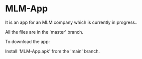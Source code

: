 # MLM-App
It is an app for an MLM company which is currently in progress..

All the files are in the 'master' branch.

To download the app:

Install 'MLM-App.apk' from the 'main' branch.
